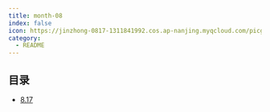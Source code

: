 ```yaml
---
title: month-08
index: false
icon: https://jinzhong-0817-1311841992.cos.ap-nanjing.myqcloud.com/picgo/%E6%9C%88%E6%8A%A5.svg
category:
  - README
---
```


## 目录

- [8.17](17.md)
